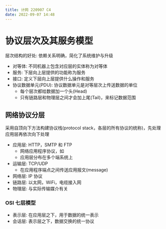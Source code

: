 ```yaml
---
title: 计网 220907 C4
date: 2022-09-07 14:48
---
```

# 协议层次及其服务模型
层次结构的好处: 依赖关系明确，简化了系统维护与升级
- 对等体: 不同机器上包含对应层的实体称为对等体
- 服务: 下层向上层提供的功能称为服务
- 接口: 定义下层向上层提供什么操作和服务
- 协议数据单元(PDU): 协议数据单元是对等层次上传送数据的单位
    - 每个层次都给数据加一个头(Head)
    - 只有链路层和物理层之间才会加上尾(Tail)，来标记数据范围
## 网络协议分层
采用自顶向下方法构建协议栈(protocol stack，各层的所有协议的统称)，先处理应用层再依次向下处理
- 应用层: HTTP，SMTP 和 FTP
    - 网络应用程序协议，如
    - 应用层分布在多个端系统上
- 运输层: TCP/UDP
    - 在应用程序端点之间传送应用报文(message)
- 网络层: IP 协议
- 链路层: 以太网，WiFi，电缆接入网
- 物理层: 与实际传输媒介有关
### OSI 七层模型
- 表示层: 在应用层之下，用于数据的统一表示
- 会话层: 表示层之下，数据交换的统一协议
